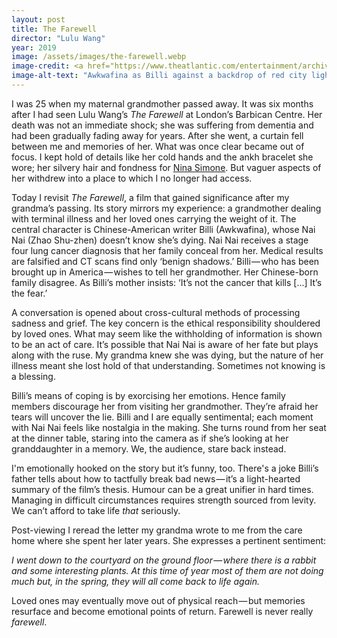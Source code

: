 ```yaml
---
layout: post
title: The Farewell
director: "Lulu Wang"
year: 2019
image: /assets/images/the-farewell.webp
image-credit: <a href="https://www.theatlantic.com/entertainment/archive/2019/07/farewell-lulu-wang-movie-review-awkwafina/593464/">A24</a>
image-alt-text: "Awkwafina as Billi against a backdrop of red city lights, her eyes gazing upwards"
---
```


I was 25 when my maternal grandmother passed away. It was six months after I had seen Lulu Wang’s _The Farewell_ at London’s Barbican Centre. Her death was not an immediate shock; she was suffering from dementia and had been gradually fading away for years. After she went, a curtain fell between me and memories of her. What was once clear became out of focus. I kept hold of details like her cold hands and the ankh bracelet she wore; her silvery hair and fondness for [Nina Simone](https://www.youtube.com/watch?v=It-U1r_cdog&ab_channel=MORMusicClips). But vaguer aspects of her withdrew into a place to which I no longer had access.

Today I revisit _The Farewell_, a film that gained significance after my grandma’s passing. Its story mirrors my experience: a grandmother dealing with terminal illness and her loved ones carrying the weight of it. The central character is Chinese-American writer Billi (Awkwafina), whose Nai Nai (Zhao Shu-zhen) doesn’t know she’s dying. Nai Nai receives a stage four lung cancer diagnosis that her family conceal from her. Medical results are falsified and CT scans find only ‘benign shadows.’ Billi — who has been brought up in America — wishes to tell her grandmother. Her Chinese-born family disagree. As Billi’s mother insists: ‘It’s not the cancer that kills [...] It’s the fear.’

A conversation is opened about cross-cultural methods of processing sadness and grief. The key concern is the ethical responsibility shouldered by loved ones. What may seem like the withholding of information is shown to be an act of care. It’s possible that Nai Nai is aware of her fate but plays along with the ruse. My grandma knew she was dying, but the nature of her illness meant she lost hold of that understanding. Sometimes not knowing is a blessing.

Billi’s means of coping is by exorcising her emotions. Hence family members discourage her from visiting her grandmother. They’re afraid her tears will uncover the lie. Billi and I are equally sentimental; each moment with Nai Nai feels like nostalgia in the making. She turns round from her seat at the dinner table, staring into the camera as if she’s looking at her granddaughter in a memory. We, the audience, stare back instead.

I'm emotionally hooked on the story but it’s funny, too. There's a joke Billi’s father tells about how to tactfully break bad news — it’s a light-hearted summary of the film’s thesis. Humour can be a great unifier in hard times. Managing in difficult circumstances requires strength sourced from levity. We can’t afford to take life _that_ seriously.

Post-viewing I reread the letter my grandma wrote to me from the care home where she spent her later years. She expresses a pertinent sentiment:

_I went down to the courtyard on the ground floor — where there is a rabbit and some interesting plants. At this time of year most of them are not doing much but, in the spring, they will all come back to life again._

Loved ones may eventually move out of physical reach — but memories resurface and become emotional points of return. Farewell is never really _farewell_.
